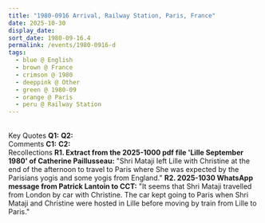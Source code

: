 ```yaml
---
title: "1980-0916 Arrival, Railway Station, Paris, France"
date: 2025-10-30
display_date: 
sort_date: 1980-09-16.4
permalink: /events/1980-0916-d
tags:
  - blue @ English
  - brown @ France
  - crimson @ 1980
  - deeppink @ Other
  - green @ 1980-09
  - orange @ Paris
  - peru @ Railway Station
---
```


<br>

<wave-list>
  <list-title color="DarkSeaGreen" width="55">Key Quotes</list-title>
  <list-item color="BlanchedAlmond" width="280"><b>Q1:</b> <i></i></list-item>
  <list-item color="Lavender" width="280"><b>Q2:</b> <i></i></list-item>
</wave-list>

<br>

<wave-list>
  <list-title color="DarkSeaGreen" width="55">Comments</list-title>
  <list-item color="BlanchedAlmond" width="280"><b>C1:</b> <i></i></list-item>
  <list-item color="Lavender" width="280"><b>C2:</b> <i></i></list-item>
</wave-list>

<br>

<wave-list>
  <list-title color="DarkSeaGreen" width="65"> Recollections</list-title>
  <list-item color="BlanchedAlmond"  width="280"><b>R1. Extract from the 2025-1000 pdf file 'Lille September 1980' of Catherine Paillusseau:</b> "Shri Mataji left Lille with Christine at the end of the afternoon to travel to Paris where She was expected by the Parisians yogis and some yogis from England."</list-item>
  <list-item color="Lavender"  width="280"><b>R2. 2025-1030 WhatsApp message from Patrick Lantoin to CCT:</b> "It seems that Shri Mataji travelled from London by car with Christine. The car kept going to Paris when Shri Mataji and Christine were hosted in Lille before moving by train from Lille to Paris."</list-item>  
</wave-list>